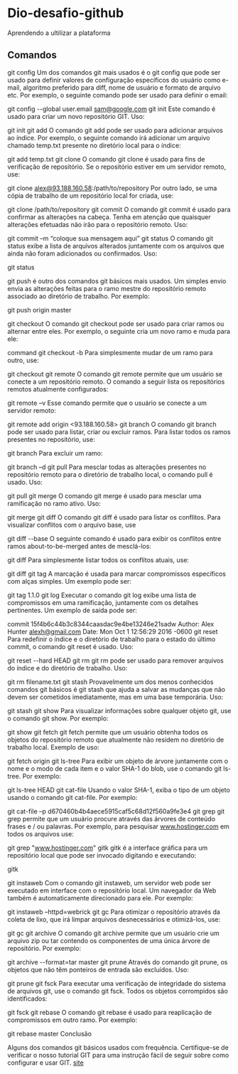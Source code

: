 # Dio-desafio-github
Aprendendo a ultilizar a plataforma

## Comandos

git config
Um dos comandos git mais usados ​​é o git config que pode ser usado para definir valores de configuração específicos do usuário como e-mail, algoritmo preferido para diff, nome de usuário e formato de arquivo etc. Por exemplo, o seguinte comando pode ser usado para definir o email:

git config --global user.email sam@google.com
git init
Este comando é usado para criar um novo repositório GIT. Uso:

git init
git add
O comando git add pode ser usado para adicionar arquivos ao índice. Por exemplo, o seguinte comando irá adicionar um arquivo chamado temp.txt presente no diretório local para o índice:

git add temp.txt
git clone
O comando git clone é usado para fins de verificação de repositório. Se o repositório estiver em um servidor remoto, use:

git clone alex@93.188.160.58:/path/to/repository
Por outro lado, se uma cópia de trabalho de um repositório local for criada, use:

git clone /path/to/repository
git commit
O comando git commit é usado para confirmar as alterações na cabeça. Tenha em atenção que quaisquer alterações efetuadas não irão para o repositório remoto. Uso:

git commit –m “coloque sua mensagem aqui”
git status
O comando git status exibe a lista de arquivos alterados juntamente com os arquivos que ainda não foram adicionados ou confirmados. Uso:

git status

git push é outro dos comandos git básicos mais usados. Um simples envio envia as alterações feitas para o ramo mestre do repositório remoto associado ao diretório de trabalho. Por exemplo:

git push origin master

git checkout
O comando git checkout pode ser usado para criar ramos ou alternar entre eles. Por exemplo, o seguinte cria um novo ramo e muda para ele:

command git checkout -b <branch-name>
Para simplesmente mudar de um ramo para outro, use:

git checkout <branch-name>
git remote
O comando git remote permite que um usuário se conecte a um repositório remoto. O comando a seguir lista os repositórios remotos atualmente configurados:

git remote –v
Esse comando permite que o usuário se conecte a um servidor remoto:

git remote add origin <93.188.160.58>
git branch
O comando git branch pode ser usado para listar, criar ou excluir ramos. Para listar todos os ramos presentes no repositório, use:

git branch
Para excluir um ramo:

git branch –d <branch-name>
git pull
Para mesclar todas as alterações presentes no repositório remoto para o diretório de trabalho local, o comando pull é usado. Uso:

git pull
git merge
O comando git merge é usado para mesclar uma ramificação no ramo ativo. Uso:

git merge <branch-name>
git diff
O comando git diff é usado para listar os conflitos. Para visualizar conflitos com o arquivo base, use

git diff --base <file-name>
O seguinte comando é usado para exibir os conflitos entre ramos about-to-be-merged antes de mesclá-los:

git diff <source-branch> <target-branch>
Para simplesmente listar todos os conflitos atuais, use:

git diff
git tag
A marcação é usada para marcar compromissos específicos com alças simples. Um exemplo pode ser:

git tag 1.1.0 <insert-commitID-here>
git log
Executar o comando git log exibe uma lista de compromissos em uma ramificação, juntamente com os detalhes pertinentes. Um exemplo de saída pode ser:

commit 15f4b6c44b3c8344caasdac9e4be13246e21sadw
Author: Alex Hunter <alexh@gmail.com>
Date:   Mon Oct 1 12:56:29 2016 -0600
git reset
Para redefinir o índice e o diretório de trabalho para o estado do último commit, o comando git reset é usado. Uso:

git reset --hard HEAD
git rm
git rm pode ser usado para remover arquivos do índice e do diretório de trabalho. Uso:

git rm filename.txt
git stash
Provavelmente um dos menos conhecidos comandos git básicos é git stash que ajuda a salvar as mudanças que não devem ser cometidos imediatamente, mas em uma base temporária. Uso:

git stash
git show
Para visualizar informações sobre qualquer objeto git, use o comando git show. Por exemplo:

git show
git fetch
git fetch permite que um usuário obtenha todos os objetos do repositório remoto que atualmente não residem no diretório de trabalho local. Exemplo de uso:

git fetch origin
git ls-tree
Para exibir um objeto de árvore juntamente com o nome e o modo de cada item e o valor SHA-1 do blob, use o comando git ls-tree. Por exemplo:

git ls-tree HEAD
git cat-file
Usando o valor SHA-1, exiba o tipo de um objeto usando o comando git cat-file. Por exemplo:

git cat-file –p d670460b4b4aece5915caf5c68d12f560a9fe3e4
git grep
git grep permite que um usuário procure através das árvores de conteúdo frases e / ou palavras. Por exemplo, para pesquisar www.hostinger.com em todos os arquivos use:

git grep "www.hostinger.com"
gitk
gitk é a interface gráfica para um repositório local que pode ser invocado digitando e executando:

gitk

git instaweb
Com o comando git instaweb, um servidor web pode ser executado em interface com o repositório local. Um navegador da Web também é automaticamente direcionado para ele. Por exemplo:

git instaweb –httpd=webrick
git gc
Para otimizar o repositório através da coleta de lixo, que irá limpar arquivos desnecessários e otimizá-los, use:

git gc
git archive
O comando git archive permite que um usuário crie um arquivo zip ou tar contendo os componentes de uma única árvore de repositório. Por exemplo:

git archive --format=tar master
git prune
Através do comando git prune, os objetos que não têm ponteiros de entrada são excluídos. Uso:

git prune
git fsck
Para executar uma verificação de integridade do sistema de arquivos git, use o comando git fsck. Todos os objetos corrompidos são identificados:

git fsck
git rebase
O comando git rebase é usado para reaplicação de compromissos em outro ramo. Por exemplo:

git rebase master
Conclusão

Alguns dos comandos git básicos usados com frequência. Certifique-se de verificar o nosso tutorial GIT para uma instrução fácil de seguir sobre como configurar e usar GIT.
[site](https://www.hostinger.com.br/tutoriais/comandos-basicos-de-git?ppc_campaign=google_performance_max&gclid=EAIaIQobChMI4qHyhaP0-QIVbU9IAB0Adw_DEAAYASAAEgL6VPD_BwE)
